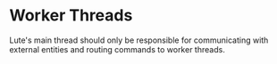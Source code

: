 # Worker Threads

Lute's main thread should only be responsible for communicating with external entities and routing commands to worker threads.
